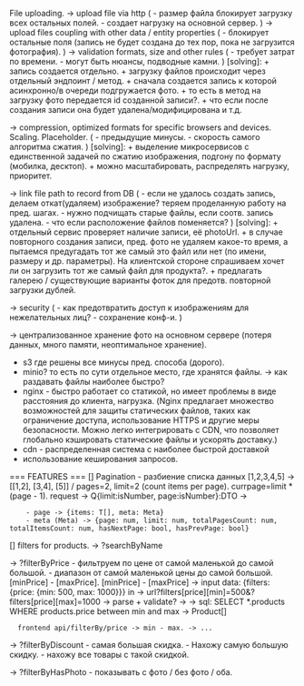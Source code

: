 File uploading.
  -> upload file via http (
    - размер файла блокирует загрузку всех остальных полей.
    - создает нагрузку на основной сервер.
    )
  -> upload files coupling with other data / entity properties (
    - блокирует остальные поля (запись не будет создана до тех пор, пока не загрузится фотография).
    )
  -> validation formats, size and other rules (
    - требует затрат по времени.
    - могут быть нюансы, подводные камни.
  )
  [solving]:
    + запись создается отдельно.
    + загрузку файлов происходит через отдельный эндпоинт / метод.
    + сначала создается запись к которой асинхронно/в очереди подгружается фото.
    + то есть в метод на загрузку фото передается id созданной записи?.
    + что если после создания записи она будет удалена/модифицирована и т.д.

  -> compression, optimized formats for specific browsers and devices. Scaling. Placeholder. (
    - предыдущие минусы.
    - скорость самого алгоритма сжатия.
  )  [solving]: 
      + выделение микросервисов с единственной задачей по сжатию изображения, подгону по формату (мобилка, десктоп). 
      + можно масштабировать, распределять нагрузку, приоритет.

  -> link file path to record from DB (
    - если не удалось создать запись, делаем откат(удаляем) изображение?
        теряем проделанную работу на пред. шагах. 
    - нужно подчищать старые файлы, если соотв. запись удалена.
    - что если расположение файлов поменяется?
  )
    [solving]:
      + отдельный сервис проверяет наличие записи, её photoUrl.
      + в случае повторного создания записи, пред. фото не удаляем какое-то время, а пытаемся предугадать тот же самый это файл или нет (по имени, размеру и др. параметры). На клиентской стороне спрашиваем хочет ли он загрузить тот же самый файл для продукта?.
      + предлагать галерею / существующие варианты фоток для предотв. повторной загрузки дублей.

  -> security (
    - как предотвратить доступ к изображениям для нежелательных лиц?
    - сохранение конф-и.
  )

-> централизованное хранение фото на основном сервере (потеря данных, много памяти, неоптимальное хранение).
  + s3 где решены все минусы пред. способа (дорого).
  + minio? то есть по сути отдельное место, где хранятся файлы.
-> как раздавать файлы наиболее быстро?
  + nginx - быстро работает со статикой, но имеет проблемы в виде расстояния до клиента, нагрузка.
    (Nginx предлагает множество возможностей для защиты статических файлов, таких как ограничение доступа, использование HTTPS и другие меры безопасности. Можно легко интегрировать с CDN, что позволяет глобально кэшировать статические файлы и ускорять доставку.)
  + cdn - распределенная система с наиболее быстрой доставкой
  + использование кеширования запросов.



=== FEATURES ===
  [] Pagination - разбиение списка данных [1,2,3,4,5] -> [[1,2], [3,4], [5]] / pages=2, limit=2 (count items per page). currpage=limit * (page - 1).
      request -> Q{limit:isNumber, page:isNumber}:DTO ->  
        
        - page -> {items: T[], meta: Meta}
        - meta (Meta) -> {page: num, limit: num, totalPagesCount: num, totalItemsCount: num, hasNextPage: bool, hasPrevPage: bool}


[] filters for products.
   -> ?searchByName

   -> ?filterByPrice - фильтруем по цене от самой маленькой до самой большой.
      - диапазон от самой маленькой цены до самой большой. [minPrice] - [maxPrice].
      [minPrice] - [maxPrice] -> input data: {filters: {price: {min: 500, max: 1000}}} in 
      -> url?filters[price][min]=500&?filters[price][max]=1000 -> parse + validate? -> 
      -> sql: SELECT *.products WHERE products.price between min and max -> Product[]

      frontend api/filterBy/price -> min - max. -> ... 

   -> ?filterByDiscount - самая большая скидка.
      - Нахожу самую большую скидку.
      - нахожу все товары с такой скидкой.

   -> ?filterByHasPhoto - показывать с фото / без фото / оба. 